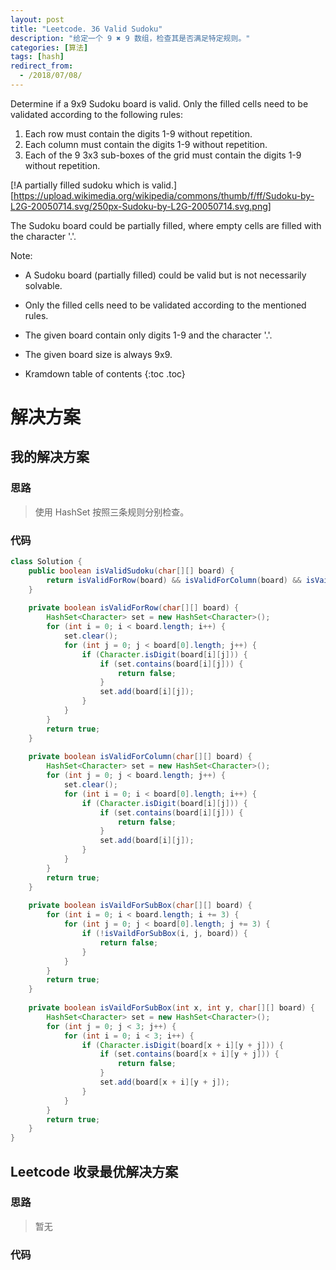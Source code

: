 ```yaml
---
layout: post
title: "Leetcode. 36 Valid Sudoku"
description: "给定一个 9 ✖ 9 数组，检查其是否满足特定规则。"
categories: [算法]
tags: [hash]
redirect_from:
  - /2018/07/08/
---
```


Determine if a 9x9 Sudoku board is valid. Only the filled cells need to be validated according to the following rules:

1. Each row must contain the digits 1-9 without repetition.
2. Each column must contain the digits 1-9 without repetition.
3. Each of the 9 3x3 sub-boxes of the grid must contain the digits 1-9 without repetition.

[!A partially filled sudoku which is valid.][https://upload.wikimedia.org/wikipedia/commons/thumb/f/ff/Sudoku-by-L2G-20050714.svg/250px-Sudoku-by-L2G-20050714.svg.png]

The Sudoku board could be partially filled, where empty cells are filled with the character '.'.

Note:

* A Sudoku board (partially filled) could be valid but is not necessarily solvable.
* Only the filled cells need to be validated according to the mentioned rules.
* The given board contain only digits 1-9 and the character '.'.
* The given board size is always 9x9.

* Kramdown table of contents
{:toc .toc}

# 解决方案

## 我的解决方案

### 思路

> 使用 HashSet 按照三条规则分别检查。

### 代码

```java
class Solution {
    public boolean isValidSudoku(char[][] board) {
        return isValidForRow(board) && isValidForColumn(board) && isVaildForSubBox(board);
    }
    
    private boolean isValidForRow(char[][] board) {
        HashSet<Character> set = new HashSet<Character>();
        for (int i = 0; i < board.length; i++) {
            set.clear();
            for (int j = 0; j < board[0].length; j++) {
                if (Character.isDigit(board[i][j])) {
                    if (set.contains(board[i][j])) {
                        return false;
                    }
                    set.add(board[i][j]);
                }
            }
        }
        return true;
    }
    
    private boolean isValidForColumn(char[][] board) {
        HashSet<Character> set = new HashSet<Character>();
        for (int j = 0; j < board.length; j++) {
            set.clear();
            for (int i = 0; i < board[0].length; i++) {
                if (Character.isDigit(board[i][j])) {
                    if (set.contains(board[i][j])) {
                        return false;
                    }
                    set.add(board[i][j]);
                }
            }
        }
        return true;
    }
    
    private boolean isVaildForSubBox(char[][] board) {
        for (int i = 0; i < board.length; i += 3) {
            for (int j = 0; j < board[0].length; j += 3) {
                if (!isVaildForSubBox(i, j, board)) {
                    return false;
                }
            }
        }
        return true;
    }
    
    private boolean isVaildForSubBox(int x, int y, char[][] board) {
        HashSet<Character> set = new HashSet<Character>();
        for (int j = 0; j < 3; j++) {
            for (int i = 0; i < 3; i++) {
                if (Character.isDigit(board[x + i][y + j])) {
                    if (set.contains(board[x + i][y + j])) {
                        return false;
                    }
                    set.add(board[x + i][y + j]);
                }
            }
        }
        return true;
    }
}
```

## Leetcode 收录最优解决方案

### 思路

> 暂无

### 代码

```java
```

[^1]: This is a footnote.

[kramdown]: https://kramdown.gettalong.org/
[Simple Texture]: https://github.com/yizeng/jekyll-theme-simple-texture